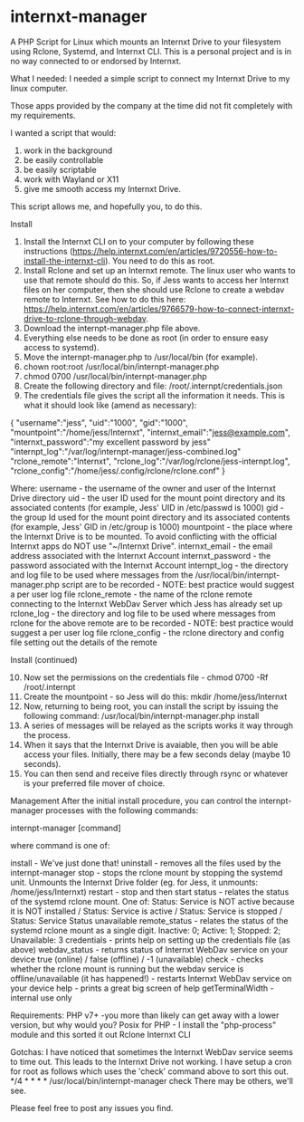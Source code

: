 # internxt-manager
A PHP Script for Linux which mounts an Internxt Drive to your filesystem using Rclone, Systemd, and Internxt CLI.
This is a personal project and is in no way connected to or endorsed by Internxt.

What I needed:
I needed a simple script to connect my Internxt Drive to my linux computer.

Those apps provided by the company at the time did not fit completely with my requirements.

I wanted a script that would:

1) work in the background
2) be easily controllable
3) be easily scriptable
4) work with Wayland or X11
5) give me smooth access my Internxt Drive.

This script allows me, and hopefully you, to do this.

Install

1) Install the Internxt CLI on to your computer by following these instructions (https://help.internxt.com/en/articles/9720556-how-to-install-the-internxt-cli). You need to do this as root.
2) Install Rclone and set up an Internxt remote. The linux user who wants to use that remote should do this. So, if Jess wants to access her Internxt files on her computer, then she should use Rclone to create a webdav remote to Internxt. See how to do this here: https://help.internxt.com/en/articles/9766579-how-to-connect-internxt-drive-to-rclone-through-webdav.
3) Download the internpt-manager.php file above.
4) Everything else needs to be done as root (in order to ensure easy access to systemd).
5) Move the internpt-manager.php to /usr/local/bin (for example).
6) chown root:root /usr/local/bin/internpt-manager.php
7) chmod 0700 /usr/local/bin/internpt-manager.php
8) Create the following directory and file: /root/.internpt/credentials.json
9) The credentials file gives the script all the information it needs. This is what it should look like (amend as necessary):

{
        "username":"jess",
        "uid":"1000",
        "gid":"1000",
        "mountpoint":"/home/jess/Internxt",
        "internxt_email":"jess@example.com",
        "internxt_password":"my excellent password by jess"
        "internpt_log":"/var/log/internpt-manager/jess-combined.log"
        "rclone_remote":"Internxt",
        "rclone_log":"/var/log/rclone/jess-internpt.log",
        "rclone_config":"/home/jess/.config/rclone/rclone.conf"
}

Where:
 username - the username of the owner and user of the Internxt Drive directory
 uid - the user ID used for the mount point directory and its associated contents (for example, Jess' UID in /etc/passwd is 1000)
 gid - the group Id used for the mount point directory and its associated contents (for example, Jess' GID in /etc/group is 1000)
 mountpoint - the place where the Internxt Drive is to be mounted. To avoid conflicting with the official Internxt apps do NOT use "~/Internxt Drive".
 internxt_email - the email address associated with the Internxt Account
 internxt_password - the password associated with the Internxt Account
 internpt_log - the directory and log file to be used where messages from the /usr/local/bin/internpt-manager.php script are to be recorded - NOTE: best practice would suggest a per user log file 
 rclone_remote - the name of the rclone remote connecting to the Internxt WebDav Server which Jess has already set up
 rclone_log - the directory and log file to be used where messages from rclone for the above remote are to be recorded - NOTE: best practice would suggest a per user log file 
 rclone_config - the rclone directory and config file setting out the details of the remote 

 Install (continued)

 10) Now set the permissions on the credentials file - chmod 0700 -Rf /root/.internpt
 11) Create the mountpoint - so Jess will do this: mkdir /home/jess/Internxt
 12) Now, returning to being root, you can install the script by issuing the following command: /usr/local/bin/internpt-manager.php install
 13) A series of messages will be relayed as the scripts works it way through the process.
 14) When it says that the Internxt Drive is avaiable, then you will be able access your files. Initially, there may be a few seconds delay (maybe 10 seconds).
 15) You can then send and receive files directly through rsync or whatever is your preferred file mover of choice.

Management
After the initial install procedure, you can control the internpt-manager processes with the following commands:

internpt-manager [command]

where command is one of:

install - We've just done that!
uninstall - removes all the files used by the internpt-manager
stop - stops the rclone mount by stopping the systemd unit. Unmounts the Internxt Drive folder (eg. for Jess, it unmounts: /home/jess/Internxt)
restart - stop and then start
status - relates the status of the systemd rclone mount. One of: Status: Service is NOT active because it is NOT installed / Status: Service is active / Status: Service is stopped / Status: Service Status unavailable
remote_status - relates the status of the systemd rclone mount as a single digit. Inactive: 0; Active: 1; Stopped: 2; Unavailable: 3
credentials - prints help on setting up the credentials file (as above)
webdav_status - returns status of Internxt WebDav service on your device true (online) / false (offline) / -1 (unavailable) 
check - checks whether the rclone mount is running but the webdav service is offline/unavailable (it has happened!) - restarts Internxt WebDav service on your device
help - prints a great big screen of help
getTerminalWidth - internal use only
     

Requirements:
PHP v7+ -you more than likely can get away with a lower version, but why would you?
Posix for PHP - I install the "php-process" module and this sorted it out
Rclone
Internxt CLI

Gotchas:
I have noticed that sometimes the Internxt WebDav service seems to time out. This leads to the Internxt Drive not working.
I have setup a cron for root as follows which uses the 'check' command above to sort this out.
*/4 * * * * /usr/local/bin/internpt-manager check
There may be others, we'll see.

Please feel free to post any issues you find.
